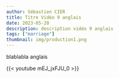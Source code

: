 ```yaml
---
author: Sébastien CIER
title: Titre Vidéo 9 anglais
date: 2023-05-20
description: description vidéo 9 anglais
tags: ["marriage"]
thumbnail: img/production1.png
---
```


blablabla anglais


{{< youtube mEJ_jxFJU_0 >}}


